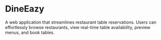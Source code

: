# DineEazy
A web application that streamlines restaurant table reservations. Users can effortlessly browse restaurants, view real-time table availability, preview menus, and book tables.
